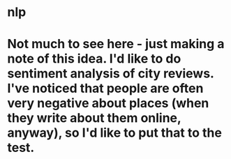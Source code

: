 # nlp
# Not much to see here - just making a note of this idea. I'd like to do sentiment analysis of city reviews. I've noticed that people are often very negative about places (when they write about them online, anyway), so I'd like to put that to the test. 
